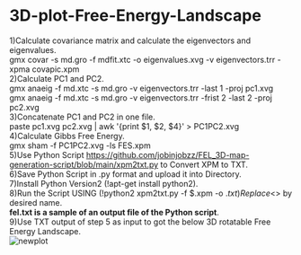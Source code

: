 # 3D-plot-Free-Energy-Landscape
1)Calculate covariance matrix and calculate the eigenvectors and eigenvalues.\
gmx covar -s md.gro -f mdfit.xtc -o eigenvalues.xvg -v eigenvectors.trr -xpma covapic.xpm\
2)Calculate PC1 and PC2.\
gmx anaeig -f md.xtc -s md.gro -v eigenvectors.trr -last 1 -proj pc1.xvg\
gmx anaeig -f md.xtc -s md.gro -v eigenvectors.trr -frist 2 -last 2 -proj pc2.xvg\
3)Concatenate PC1 and PC2 in one file.\
paste pc1.xvg pc2.xvg  | awk '{print $1, $2, $4}' > PC1PC2.xvg\
4)Calculate Gibbs Free Energy.\
gmx sham -f PC1PC2.xvg -ls FES.xpm\
5)Use Python Script https://github.com/jobinjobzz/FEL_3D-map-generation-script/blob/main/xpm2txt.py to Convert XPM to TXT.\
6)Save Python Script in .py format and upload it into Directory.\
7)Install Python Version2 (!apt-get install python2).\
8)Run the Script USING (!python2 xpm2txt.py -f $.xpm -o $.txt) Replace <$> by desired name.\
**fel.txt is a sample of an output file of the Python script**.\
9)Use TXT output of step 5 as input to got the below 3D rotatable Free Energy Landscape.\
![newplot](https://github.com/m-javati98/3D-plot-Free-Energy-Landscape/assets/119846271/87440a47-272b-46fe-bd92-b8db39be1fb4)
